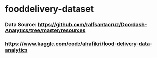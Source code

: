 # fooddelivery-dataset

### Data Source: https://github.com/ralfsantacruz/Doordash-Analytics/tree/master/resources
### https://www.kaggle.com/code/alrafikri/food-delivery-data-analytics